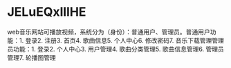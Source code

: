 # JELuEQxlllHE
web音乐网站可播放视频，系统分为（身份）：普通用户、管理员。普通用户功能：1. 登录2. 注册3. 首页4. 歌曲信息5. 个人中心6. 修改密码7. 音乐下载管理管理员功能：1. 登录2. 个人中心3. 用户管理4. 歌曲分类管理5. 歌曲信息管理6. 管理员管理7. 轮播图管理 
